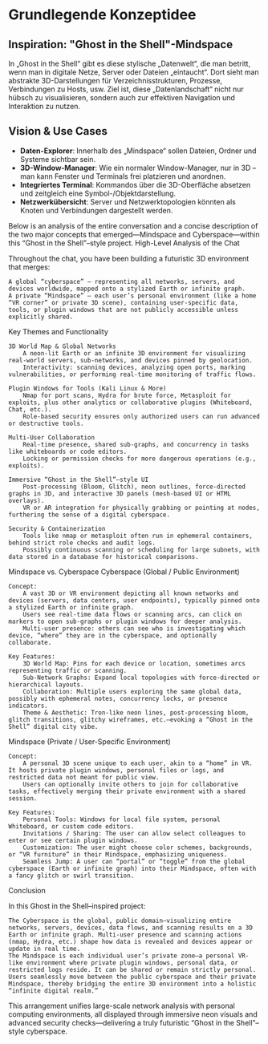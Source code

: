 # Grundlegende Konzeptidee

## Inspiration: "Ghost in the Shell"-Mindspace
In „Ghost in the Shell“ gibt es diese stylische „Datenwelt“, die man betritt, wenn man in digitale Netze, Server oder Dateien „eintaucht“.
Dort sieht man abstrakte 3D-Darstellungen für Verzeichnisstrukturen, Prozesse, Verbindungen zu Hosts, usw.
Ziel ist, diese „Datenlandschaft“ nicht nur hübsch zu visualisieren, sondern auch zur effektiven Navigation und Interaktion zu nutzen.

## Vision & Use Cases
- **Daten-Explorer**: Innerhalb des „Mindspace“ sollen Dateien, Ordner und Systeme sichtbar sein.
- **3D-Window-Manager**: Wie ein normaler Window-Manager, nur in 3D – man kann Fenster und Terminals frei platzieren und anordnen.
- **Integriertes Terminal**: Kommandos über die 3D-Oberfläche absetzen und zeitgleich eine Symbol-/Objektdarstellung.
- **Netzwerkübersicht**: Server und Netzwerktopologien könnten als Knoten und Verbindungen dargestellt werden.


Below is an analysis of the entire conversation and a concise description of the two major concepts that emerged—Mindspace and Cyberspace—within this “Ghost in the Shell”–style project.
High-Level Analysis of the Chat

Throughout the chat, you have been building a futuristic 3D environment that merges:

    A global “cyberspace” – representing all networks, servers, and devices worldwide, mapped onto a stylized Earth or infinite graph.
    A private “Mindspace” – each user’s personal environment (like a home “VR corner” or private 3D scene), containing user-specific data, tools, or plugin windows that are not publicly accessible unless explicitly shared.

Key Themes and Functionality

    3D World Map & Global Networks
        A neon-lit Earth or an infinite 3D environment for visualizing real-world servers, sub-networks, and devices pinned by geolocation.
        Interactivity: scanning devices, analyzing open ports, marking vulnerabilities, or performing real-time monitoring of traffic flows.

    Plugin Windows for Tools (Kali Linux & More)
        Nmap for port scans, Hydra for brute force, Metasploit for exploits, plus other analytics or collaborative plugins (Whiteboard, Chat, etc.).
        Role-based security ensures only authorized users can run advanced or destructive tools.

    Multi-User Collaboration
        Real-time presence, shared sub-graphs, and concurrency in tasks like whiteboards or code editors.
        Locking or permission checks for more dangerous operations (e.g., exploits).

    Immersive “Ghost in the Shell”–style UI
        Post-processing (Bloom, Glitch), neon outlines, force-directed graphs in 3D, and interactive 3D panels (mesh-based UI or HTML overlays).
        VR or AR integration for physically grabbing or pointing at nodes, furthering the sense of a digital cyberspace.

    Security & Containerization
        Tools like nmap or metasploit often run in ephemeral containers, behind strict role checks and audit logs.
        Possibly continuous scanning or scheduling for large subnets, with data stored in a database for historical comparisons.

Mindspace vs. Cyberspace
Cyberspace (Global / Public Environment)

    Concept:
        A vast 3D or VR environment depicting all known networks and devices (servers, data centers, user endpoints), typically pinned onto a stylized Earth or infinite graph.
        Users see real-time data flows or scanning arcs, can click on markers to open sub-graphs or plugin windows for deeper analysis.
        Multi-user presence: others can see who is investigating which device, “where” they are in the cyberspace, and optionally collaborate.

    Key Features:
        3D World Map: Pins for each device or location, sometimes arcs representing traffic or scanning.
        Sub-Network Graphs: Expand local topologies with force-directed or hierarchical layouts.
        Collaboration: Multiple users exploring the same global data, possibly with ephemeral notes, concurrency locks, or presence indicators.
        Theme & Aesthetic: Tron-like neon lines, post-processing bloom, glitch transitions, glitchy wireframes, etc.—evoking a “Ghost in the Shell” digital city vibe.

Mindspace (Private / User-Specific Environment)

    Concept:
        A personal 3D scene unique to each user, akin to a “home” in VR. It hosts private plugin windows, personal files or logs, and restricted data not meant for public view.
        Users can optionally invite others to join for collaborative tasks, effectively merging their private environment with a shared session.

    Key Features:
        Personal Tools: Windows for local file system, personal Whiteboard, or custom code editors.
        Invitations / Sharing: The user can allow select colleagues to enter or see certain plugin windows.
        Customization: The user might choose color schemes, backgrounds, or “VR furniture” in their Mindspace, emphasizing uniqueness.
        Seamless Jump: A user can “portal” or “toggle” from the global cyberspace (Earth or infinite graph) into their Mindspace, often with a fancy glitch or swirl transition.

Conclusion

In this Ghost in the Shell–inspired project:

    The Cyberspace is the global, public domain—visualizing entire networks, servers, devices, data flows, and scanning results on a 3D Earth or infinite graph. Multi-user presence and scanning actions (nmap, Hydra, etc.) shape how data is revealed and devices appear or update in real time.
    The Mindspace is each individual user’s private zone—a personal VR-like environment where private plugin windows, personal data, or restricted logs reside. It can be shared or remain strictly personal. Users seamlessly move between the public cyberspace and their private Mindspace, thereby bridging the entire 3D environment into a holistic “infinite digital realm.”

This arrangement unifies large-scale network analysis with personal computing environments, all displayed through immersive neon visuals and advanced security checks—delivering a truly futuristic “Ghost in the Shell”–style cyberspace.
